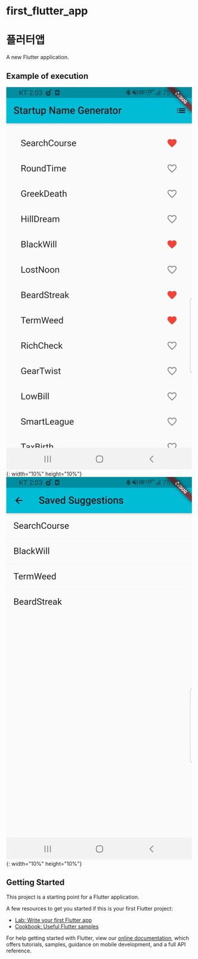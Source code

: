 # first_flutter_app
# 플러터앱 

A new Flutter application.

## Example of execution
![main](./1.jpg){: width="10%" height="10%"}
![main2](./2.jpg){: width="10%" height="10%"}


## Getting Started

This project is a starting point for a Flutter application.

A few resources to get you started if this is your first Flutter project:

- [Lab: Write your first Flutter app](https://flutter.dev/docs/get-started/codelab)
- [Cookbook: Useful Flutter samples](https://flutter.dev/docs/cookbook)

For help getting started with Flutter, view our
[online documentation](https://flutter.dev/docs), which offers tutorials,
samples, guidance on mobile development, and a full API reference.
